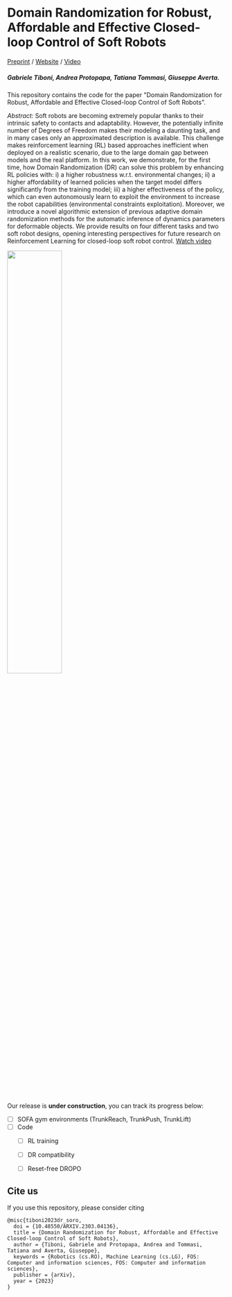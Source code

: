 # Domain Randomization for Robust, Affordable and Effective Closed-loop Control of Soft Robots

[Preprint](https://arxiv.org/abs/2303.04136) / [Website](https://andreaprotopapa.github.io/dr-soro/) / [Video](https://andreaprotopapa.github.io/dr-soro/)

##### Gabriele Tiboni, Andrea Protopapa, Tatiana Tommasi, Giuseppe Averta.

This repository contains the code for the paper "Domain Randomization for Robust, Affordable and Effective Closed-loop Control of Soft Robots".

*Abstract:* Soft robots are becoming extremely popular thanks to their intrinsic safety to contacts and adaptability. However, the potentially infinite number of Degrees of Freedom makes their modeling a daunting task, and in many cases only an approximated description is available. 
This challenge makes reinforcement learning (RL) based approaches inefficient when deployed on a realistic scenario, due to the large domain gap between models and the real platform. 
In this work, we demonstrate, for the first time, how Domain Randomization (DR) can solve this problem by enhancing RL policies with: i) a higher robustness w.r.t. environmental changes; ii) a higher affordability of learned policies when the target model differs significantly from the training model; iii) a higher effectiveness of the policy, which can even autonomously learn to exploit the environment to increase the robot capabilities (environmental constraints exploitation). 
Moreover, we introduce a novel algorithmic extension of previous adaptive domain randomization methods for the automatic inference of dynamics parameters for deformable objects.
We provide results on four different tasks and two soft robot designs, opening interesting perspectives for future research on Reinforcement Learning for closed-loop soft robot control. [Watch video](https://andreaprotopapa.github.io/dr-soro/)

<img src="https://www.gabrieletiboni.com/assets/multigait_complex_shadow_v3.png" style="width: 50%; max-width: 360px;" />

Our release is **under construction**, you can track its progress below:

- [ ] SOFA gym environments (TrunkReach, TrunkPush, TrunkLift)
- [ ] Code
	- [ ] RL training
	- [ ] DR compatibility
	- [ ] Reset-free DROPO


## Cite us
If you use this repository, please consider citing
```
@misc{tiboni2023dr_soro,
  doi = {10.48550/ARXIV.2303.04136},
  title = {Domain Randomization for Robust, Affordable and Effective Closed-loop Control of Soft Robots},
  author = {Tiboni, Gabriele and Protopapa, Andrea and Tommasi, Tatiana and Averta, Giuseppe},  
  keywords = {Robotics (cs.RO), Machine Learning (cs.LG), FOS: Computer and information sciences, FOS: Computer and information sciences},  
  publisher = {arXiv},  
  year = {2023}
}
```

